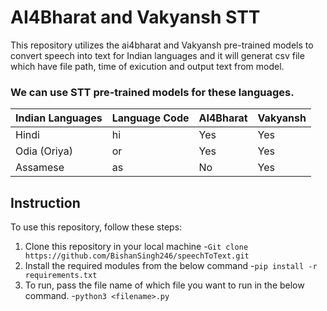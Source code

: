 # AI4Bharat and Vakyansh STT

This repository utilizes the ai4bharat and Vakyansh pre-trained models to convert speech into text for Indian languages and it will generat csv file which have file path, time of exicution and output text from model.


### We can use STT pre-trained models for these languages.
| Indian Languages | Language Code | AI4Bharat | Vakyansh |
|------------------|---------------|-----------|----------|
| Hindi            | hi            | Yes       | Yes      |
| Odia (Oriya)     | or            | Yes       | Yes      |
| Assamese         | as            | No        | Yes      |


## Instruction
To use this repository, follow these steps:
1. Clone this repository in your local machine
  -```Git clone https://github.com/BishanSingh246/speechToText.git ```
2. Install the required modules from the below command
  -```pip install -r requirements.txt```
3. To run, pass the file name of which file you want to run in the below command.
  -```python3 <filename>.py```

